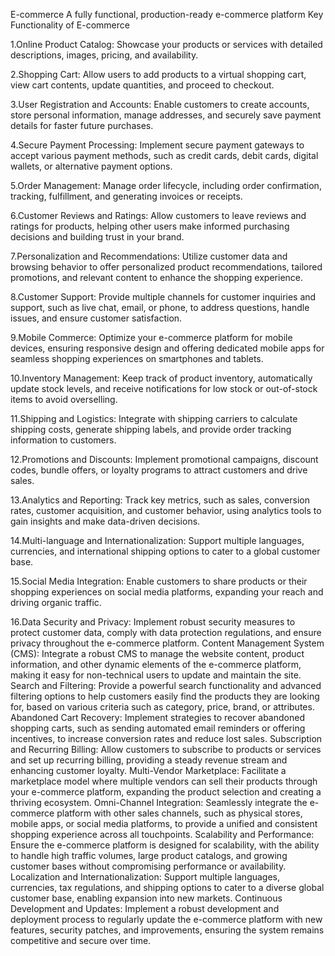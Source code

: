 E-commerce
A fully functional, production-ready e-commerce platform
Key Functionality of E-commerce

1.Online Product Catalog: Showcase your products or services with detailed descriptions, images, pricing, and availability.

2.Shopping Cart: Allow users to add products to a virtual shopping cart, view cart contents, update quantities, and proceed to checkout.

3.User Registration and Accounts: Enable customers to create accounts, store personal information, manage addresses, and securely save payment details for faster future purchases.

4.Secure Payment Processing: Implement secure payment gateways to accept various payment methods, such as credit cards, debit cards, digital wallets, or alternative payment options.

5.Order Management: Manage order lifecycle, including order confirmation, tracking, fulfillment, and generating invoices or receipts.

6.Customer Reviews and Ratings: Allow customers to leave reviews and ratings for products, helping other users make informed purchasing decisions and building trust in your brand.

7.Personalization and Recommendations: Utilize customer data and browsing behavior to offer personalized product recommendations, tailored promotions, and relevant content to enhance the shopping experience.

8.Customer Support: Provide multiple channels for customer inquiries and support, such as live chat, email, or phone, to address questions, handle issues, and ensure customer satisfaction.

9.Mobile Commerce: Optimize your e-commerce platform for mobile devices, ensuring responsive design and offering dedicated mobile apps for seamless shopping experiences on smartphones and tablets.

10.Inventory Management: Keep track of product inventory, automatically update stock levels, and receive notifications for low stock or out-of-stock items to avoid overselling.

11.Shipping and Logistics: Integrate with shipping carriers to calculate shipping costs, generate shipping labels, and provide order tracking information to customers.

12.Promotions and Discounts: Implement promotional campaigns, discount codes, bundle offers, or loyalty programs to attract customers and drive sales.

13.Analytics and Reporting: Track key metrics, such as sales, conversion rates, customer acquisition, and customer behavior, using analytics tools to gain insights and make data-driven decisions.

14.Multi-language and Internationalization: Support multiple languages, currencies, and international shipping options to cater to a global customer base.

15.Social Media Integration: Enable customers to share products or their shopping experiences on social media platforms, expanding your reach and driving organic traffic.

16.Data Security and Privacy: Implement robust security measures to protect customer data, comply with data protection regulations, and ensure privacy throughout the e-commerce platform.
Content Management System (CMS): Integrate a robust CMS to manage the website content, product information, and other dynamic elements of the e-commerce platform, making it easy for non-technical users to update and maintain the site.
Search and Filtering: Provide a powerful search functionality and advanced filtering options to help customers easily find the products they are looking for, based on various criteria such as category, price, brand, or attributes.
Abandoned Cart Recovery: Implement strategies to recover abandoned shopping carts, such as sending automated email reminders or offering incentives, to increase conversion rates and reduce lost sales.
Subscription and Recurring Billing: Allow customers to subscribe to products or services and set up recurring billing, providing a steady revenue stream and enhancing customer loyalty.
Multi-Vendor Marketplace: Facilitate a marketplace model where multiple vendors can sell their products through your e-commerce platform, expanding the product selection and creating a thriving ecosystem.
Omni-Channel Integration: Seamlessly integrate the e-commerce platform with other sales channels, such as physical stores, mobile apps, or social media platforms, to provide a unified and consistent shopping experience across all touchpoints.
Scalability and Performance: Ensure the e-commerce platform is designed for scalability, with the ability to handle high traffic volumes, large product catalogs, and growing customer bases without compromising performance or availability.
Localization and Internationalization: Support multiple languages, currencies, tax regulations, and shipping options to cater to a diverse global customer base, enabling expansion into new markets.
Continuous Development and Updates: Implement a robust development and deployment process to regularly update the e-commerce platform with new features, security patches, and improvements, ensuring the system remains competitive and secure over time.

